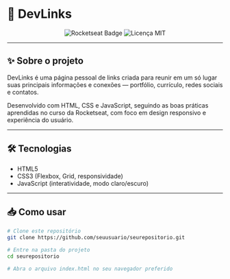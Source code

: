 # 🚀 DevLinks

<p align="center">
  <img src="https://img.shields.io/badge/Feito%20com-Rocketseat-%23FF825C?style=flat&logo=rocket" alt="Rocketseat Badge" />
  <img src="https://img.shields.io/badge/Licença-MIT-brightgreen" alt="Licença MIT" />

</p>

---

## ✨ Sobre o projeto

DevLinks é uma página pessoal de links criada para reunir em um só lugar suas principais informações e conexões — portfólio, currículo, redes sociais e contatos.

Desenvolvido com HTML, CSS e JavaScript, seguindo as boas práticas aprendidas no curso da Rocketseat, com foco em design responsivo e experiência do usuário.

---

## 🛠 Tecnologias

- HTML5
- CSS3 (Flexbox, Grid, responsividade)
- JavaScript (interatividade, modo claro/escuro)

---

## 📥 Como usar

```bash
# Clone este repositório
git clone https://github.com/seuusuario/seurepositorio.git

# Entre na pasta do projeto
cd seurepositorio

# Abra o arquivo index.html no seu navegador preferido

